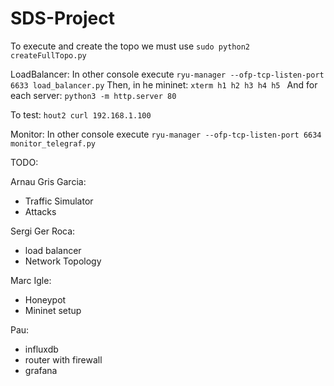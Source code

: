 # SDS-Project

To execute and create the topo we must use `sudo python2 createFullTopo.py`

LoadBalancer:
In other console execute `ryu-manager --ofp-tcp-listen-port 6633 load_balancer.py`
Then, in he mininet:
`xterm h1 h2 h3 h4 h5 `
And for each server:
`python3 -m http.server 80`

To test: `hout2 curl 192.168.1.100`

Monitor:
In other console execute `ryu-manager --ofp-tcp-listen-port 6634 monitor_telegraf.py`

TODO:



Arnau Gris Garcia:
- Traffic Simulator
- Attacks

Sergi Ger Roca:
- load balancer
- Network Topology

Marc Igle:
- Honeypot
- Mininet setup

Pau:
- influxdb
- router with firewall
- grafana
